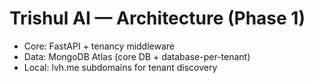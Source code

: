 ﻿# Trishul AI — Architecture (Phase 1)
- Core: FastAPI + tenancy middleware
- Data: MongoDB Atlas (core DB + database-per-tenant)
- Local: lvh.me subdomains for tenant discovery

